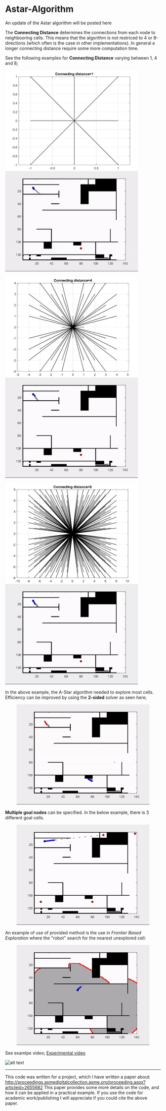 # Astar-Algorithm
An update of the Astar algorithm will be posted here

The <strong>Connecting Distance</strong> determines the connections from each node to neighbooring cells.  This means that the algorithm is not restriced to 4 or 8-directions (which often is the case in other implementations). In general a longer connecting distance require some more computation time.  

See the following examples for <strong>Connecting Distance</strong> varying between 1, 4 and 8;

<img src="https://github.com/EinarUeland/Astar-Algorithm/blob/TestRnd/Figures/ASTARSHOWCon1.png"   width="430" height="323"> <img src="https://github.com/EinarUeland/Astar-Algorithm/blob/TestRnd/Figures/ASt3arC1.gif"   width="430" height="323">

<img src="https://github.com/EinarUeland/Astar-Algorithm/blob/TestRnd/Figures/ASTARSHOWCon4.png"   width="430" height="323"> <img src="https://github.com/EinarUeland/Astar-Algorithm/blob/TestRnd/Figures/ASt3arC4.gif"   width="430" height="323">

<img src="https://github.com/EinarUeland/Astar-Algorithm/blob/TestRnd/Figures/ASTARSHOWCon8.png"   width="430" height="323"> <img src="https://github.com/EinarUeland/Astar-Algorithm/blob/TestRnd/Figures/ASt3arC10.gif"   width="430" height="323">


In the above example, the A-Star algorithm needed to explore most cells. Efficiency can be improved by using the <strong>2-sided</strong> solver as seen here;  

<p align="center"><img src="https://github.com/EinarUeland/Astar-Algorithm/blob/TestRnd/Figures/2Sided.gif"   width="430" height="323"> 

<strong>Multiple goal nodes</strong> can be specified. In the below example, there is 3 different goal cells.
<p align="center"><img src="https://github.com/EinarUeland/Astar-Algorithm/blob/TestRnd/Figures/Multiple.gif"   width="430" height="323"> 

An example of use of provided method is the use in <em>Frontier Based Exploration</em>  where the "robot" search for the nearest unexplored cell:
<p align="center"><img src="https://github.com/EinarUeland/Astar-Algorithm/blob/TestRnd/Figures/FRONTIER.gif"   width="430" height="323"> 

See examlpe video;
[Experimental video](https://www.youtube.com/watch?v=BUihBGbhfDA&list=UU1A6Jx2ywuj62UYKbIAUcOQ&index=3&t=0s "Youtube")


![alt text](https://www.youtube.com/watch?v=BUihBGbhfDA&list=UU1A6Jx2ywuj62UYKbIAUcOQ&index=3&t=0s
 "Logo Title Text 1")


-----------------

This code was written for a project, which I have written a paper about: 
http://proceedings.asmedigitalcollection.asme.org/proceeding.aspx?articleid=2655682
This paper provides some more details on the code, and how it can be applied in a practical example. If you use the code for academic work/publishing I will appreciate if you could cite the above paper.



